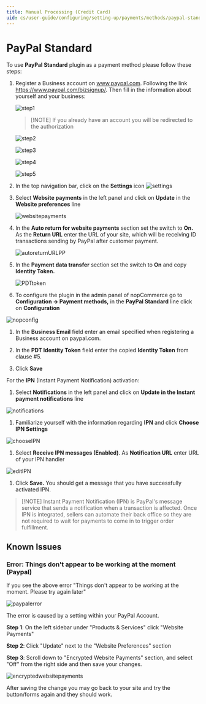 ```yaml
---
title: Manual Processing (Credit Card)
uid: cs/user-guide/configuring/setting-up/payments/methods/paypal-standard
---
```


# PayPal Standard

To use **PayPal Standard** plugin as a payment method please follow these steps:

1. Register a Business account on www.paypal.com. Following the link <https://www.paypal.com/bizsignup/>. Then fill in the information about yourself and your business:
    
    ![step1](_static/paypal-standard/signUp1step.png)
    
    > [!NOTE] If you already have an account you will be redirected to the authorization
    
    ![step2](_static/paypal-standard/signUp2step.png)
    
    ![step3](_static/paypal-standard/signUp3step.png)
    
    ![step4](_static/paypal-standard/signUp4step.png)
    
    ![step5](_static/paypal-standard/signUp5step.png)

2. In the top navigation bar, click on the **Settings** icon ![settings](_static/paypal-standard/settings_icon.png)

3. Select **Website payments** in the left panel and click on **Update** in the **Website preferences** line
    
    ![websitepayments](_static/paypal-standard/websitepaymentsppal.png)

4. In the **Auto return for website payments** section set the switch to **On.** As the **Return URL** enter the URL of your site, which will be receiving ID transactions sending by PayPal after customer payment.
    
    ![autoreturnURLPP](_static/paypal-standard/autoreturnURLPP.png)

5. In the **Payment data transfer** section set the switch to **On** and copy **Identity Token.**
    
    ![PDTtoken](_static/paypal-standard/PDTtoken.png)

6. To configure the plugin in the admin panel of nopCommerce go to **Configuration → Payment methods,** in the **PayPal Standard** line click on **Configuration**

![nopconfig](_static/paypal-standard/nopConfigPP.png)

1. In the **Business Email** field enter an email specified when registering a Business account on paypal.com.

2. In the **PDT Identity Token** field enter the copied **Identity Token** from clause #5.

3. Click **Save**

For the **IPN** (Instant Payment Notification) activation:

1. Select **Notifications** in the left panel and click on **Update in the Instant payment notifications** line

![notifications](_static/paypal-standard/notificationsPP.png)

1. Familiarize yourself with the information regarding **IPN** and click **Choose IPN Settings**

![chooseIPN](_static/paypal-standard/chooseIPNSettings.png)

1. Select **Receive IPN messages (Enabled)**. As **Notification URL** enter URL of your IPN handler

![editIPN](_static/paypal-standard/editIPN.png)

1. Click **Save.** You should get a message that you have successfully activated IPN.

> [!NOTE] Instant Payment Notification (IPN) is PayPal's message service that sends a notification when a transaction is affected. Once IPN is integrated, sellers can automate their back office so they are not required to wait for payments to come in to trigger order fulfillment.

## Known Issues

### Error: Things don't appear to be working at the moment (Paypal)

If you see the above error "Things don't appear to be working at the moment. Please try again later"

![paypalerror](_static/paypal-standard/file-6jjW2AH7yT.png)

The error is caused by a setting within your PayPal Account.

**Step 1**: On the left sidebar under "Products & Services" click "Website Payments"

**Step 2**: Click "Update" next to the "Website Preferences" section

**Step 3**: Scroll down to "Encrypted Website Payments" section, and select "Off" from the right side and then save your changes.

![encryptedwebsitepayments](_static/paypal-standard/file-c2yKWw2xMN.png)

After saving the change you may go back to your site and try the button/forms again and they should work.